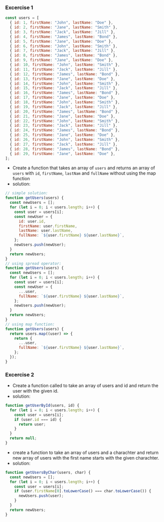 ### Excercise 1

```js
const users = [
  { id: 1, firstName: "John", lastName: "Doe" },
  { id: 2, firstName: "Jane", lastName: "Smith" },
  { id: 3, firstName: "Jack", lastName: "Jill" },
  { id: 4, firstName: "James", lastName: "Bond" },
  { id: 5, firstName: "Jane", lastName: "Doe" },
  { id: 6, firstName: "John", lastName: "Smith" },
  { id: 7, firstName: "Jack", lastName: "Jill" },
  { id: 8, firstName: "James", lastName: "Bond" },
  { id: 9, firstName: "Jane", lastName: "Doe" },
  { id: 10, firstName: "John", lastName: "Smith" },
  { id: 11, firstName: "Jack", lastName: "Jill" },
  { id: 12, firstName: "James", lastName: "Bond" },
  { id: 13, firstName: "Jane", lastName: "Doe" },
  { id: 14, firstName: "John", lastName: "Smith" },
  { id: 15, firstName: "Jack", lastName: "Jill" },
  { id: 16, firstName: "James", lastName: "Bond" },
  { id: 17, firstName: "Jane", lastName: "Doe" },
  { id: 18, firstName: "John", lastName: "Smith" },
  { id: 19, firstName: "Jack", lastName: "Jill" },
  { id: 20, firstName: "James", lastName: "Bond" },
  { id: 21, firstName: "Jane", lastName: "Doe" },
  { id: 22, firstName: "John", lastName: "Smith" },
  { id: 23, firstName: "Jack", lastName: "Jill" },
  { id: 24, firstName: "James", lastName: "Bond" },
  { id: 25, firstName: "Jane", lastName: "Doe" },
  { id: 26, firstName: "John", lastName: "Smith" },
  { id: 27, firstName: "Jack", lastName: "Jill" },
  { id: 28, firstName: "James", lastName: "Bond" },
  { id: 29, firstName: "Jane", lastName: "Doe" },
];
```

- Create a function that takes an array of `users` and returns an array of `users` with `id`, `firstName`, `lastNam` and `fullName` without using the map function
- solution:
```js
// simple solution:
function getUsers(users) {
  const newUsers = [];
  for (let i = 0; i < users.length; i++) {
    const user = users[i];
    const newUser = {
      id: user.id,
      firstName: user.firstName,
      lastName: user.lastName,
      fullName: `${user.firstName} ${user.lastName}`,
    };
    newUsers.push(newUser);
  }
  return newUsers;
}
// using spread operator:
function getUsers(users) {
  const newUsers = [];
  for (let i = 0; i < users.length; i++) {
    const user = users[i];
    const newUser = {
      ...user,
      fullName: `${user.firstName} ${user.lastName}`,
    };
    newUsers.push(newUser);
  }
  return newUsers;
}
// using map function:
function getUsers(users) {
  return users.map((user) => {
    return {
      ...user,
      fullName: `${user.firstName} ${user.lastName}`,
    };
  });
}
```
### Excercise 2

- Create a function called to take an array of users and id and return the user with the given id.
- solution:
```js
function getUserById(users, id) {
  for (let i = 0; i < users.length; i++) {
    const user = users[i];
    if (user.id === id) {
      return user;
    }
  }
  return null;
}
```

- create a function to take an array of users and a charachter and return new array of users with the first name starts with the given charachter.
- solution:
```js
function getUsersByChar(users, char) {
  const newUsers = [];
  for (let i = 0; i < users.length; i++) {
    const user = users[i];
    if (user.firstName[0].toLowerCase() === char.toLowerCase()) {
      newUsers.push(user);
    }
  }
  return newUsers;
}
```
